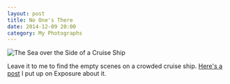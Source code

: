 ```yaml
---
layout: post
title: No One's There
date: 2014-12-09 20:00
category: My Photographs
---
```


![The Sea over the Side of a Cruise Ship](http://raritet-blog.s3.amazonaws.com/img/DSCF1517.jpg)

Leave it to me to find the empty scenes on a crowded cruise ship. [Here's a post](https://andyoliver.exposure.co/no-ones-there) I put up on Exposure about it.
